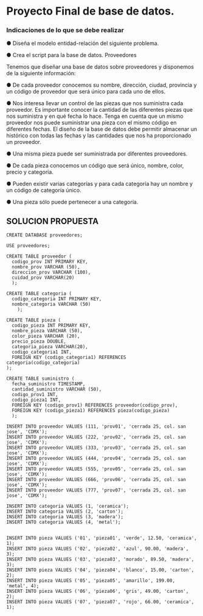 # Proyecto Final de base de datos.
### Indicaciones de lo que se debe realizar

● Diseña el modelo entidad-relación del siguiente problema.

● Crea el script para la base de datos.
Proveedores

Tenemos que diseñar una base de datos sobre proveedores y disponemos de
la siguiente información:

● De cada proveedor conocemos su nombre, dirección, ciudad, provincia y
un código de proveedor que será único para cada uno de ellos.

● Nos interesa llevar un control de las piezas que nos suministra cada
proveedor. Es importante conocer la cantidad de las diferentes piezas
que nos suministra y en qué fecha lo hace. Tenga en cuenta que un
mismo proveedor nos puede suministrar una pieza con el mismo código
en diferentes fechas. El diseño de la base de datos debe permitir
almacenar un histórico con todas las fechas y las cantidades que nos ha
proporcionado un proveedor.

● Una misma pieza puede ser suministrada por diferentes proveedores.

● De cada pieza conocemos un código que será único, nombre, color,
precio y categoría.

● Pueden existir varias categorías y para cada categoría hay un nombre y
un código de categoría único.

● Una pieza sólo puede pertenecer a una categoría.


## SOLUCION PROPUESTA
    
    CREATE DATABASE proveedores;
    
    USE proveedores;
    
    CREATE TABLE proveedor (
      codigo_prov INT PRIMARY KEY,
      nombre_prov VARCHAR (50),
      direccion_prov VARCHAR (100),
      cuidad_prov VARCHAR(20)
      );
      
    CREATE TABLE categoria (
      codigo_categoria INT PRIMARY KEY,
      nombre_categoria VARCHAR (50)
        );
          
    CREATE TABLE pieza (
      codigo_pieza INT PRIMARY KEY,
      nombre_pieza VARCHAR (50),
      color_pieza VARCHAR (20),
      precio_pieza DOUBLE,
      categoria_pieza VARCHAR(20),
      codigo_categoria1 INT,
      FOREIGN KEY (codigo_categoria1) REFERENCES categoria(codigo_categoria)
    );    
      
    CREATE TABLE suministro (
      fecha_suministro TIMESTAMP,
      cantidad_suministro VARCHAR (50),
      codigo_prov1 INT,
      codigo_pieza1 INT,
      FOREIGN KEY (codigo_prov1) REFERENCES proveedor(codigo_prov),
      FOREIGN KEY (codigo_pieza1) REFERENCES pieza(codigo_pieza)
      );  
      
    INSERT INTO proveedor VALUES (111, 'prov01', 'cerrada 25, col. san jose', 'CDMX'); 
    INSERT INTO proveedor VALUES (222, 'prov02', 'cerrada 25, col. san jose', 'CDMX');    
    INSERT INTO proveedor VALUES (333, 'prov03', 'cerrada 25, col. san jose', 'CDMX');    
    INSERT INTO proveedor VALUES (444, 'prov04', 'cerrada 25, col. san jose', 'CDMX');    
    INSERT INTO proveedor VALUES (555, 'prov05', 'cerrada 25, col. san jose', 'CDMX');    
    INSERT INTO proveedor VALUES (666, 'prov06', 'cerrada 25, col. san jose', 'CDMX');    
    INSERT INTO proveedor VALUES (777, 'prov07', 'cerrada 25, col. san jose', 'CDMX');   
    
    INSERT INTO categoria VALUES (1, 'ceramica');
    INSERT INTO categoria VALUES (2, 'carton');
    INSERT INTO categoria VALUES (3, 'madera');
    INSERT INTO categoria VALUES (4, 'metal');    
        
    
    INSERT INTO pieza VALUES ('01', 'pieza01', 'verde', 12.50, 'ceramica', 1);
    INSERT INTO pieza VALUES ('02', 'pieza02', 'azul', 90.00, 'madera', 3);
    INSERT INTO pieza VALUES ('03', 'pieza03', 'morado', 89.50, 'madera', 3);
    INSERT INTO pieza VALUES ('04', 'pieza04', 'blanco', 15.00, 'carton', 2);
    INSERT INTO pieza VALUES ('05', 'pieza05', 'amarillo', 199.00, 'metal', 4);
    INSERT INTO pieza VALUES ('06', 'pieza06', 'gris', 49.00, 'carton', 2);
    INSERT INTO pieza VALUES ('07', 'pieza07', 'rojo', 66.00, 'ceramica', 1);
